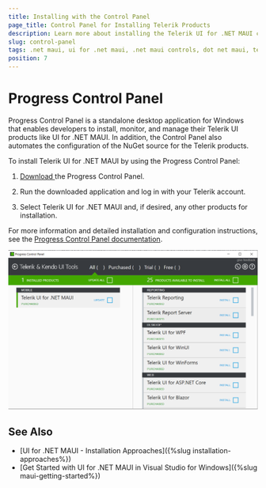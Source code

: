 ```yaml
---
title: Installing with the Control Panel
page_title: Control Panel for Installing Telerik Products
description: Learn more about installing the Telerik UI for .NET MAUI controls by using the Progress Control Panel.
slug: control-panel
tags: .net maui, ui for .net maui, .net maui controls, dot net maui, telerik .net maui
position: 7
---
```


# Progress Control Panel

Progress Control Panel is a standalone desktop application for Windows that enables developers to install, monitor, and manage their Telerik UI products like UI for .NET MAUI. In addition, the Control Panel also automates the configuration of the NuGet source for the Telerik products.

To install Telerik UI for .NET MAUI by using the Progress Control Panel:

1. <a href="https://www.telerik.com/try/control-panel" target="_blank">Download </a> the Progress Control Panel.

1. Run the downloaded application and log in with your Telerik account.

1. Select Telerik UI for .NET MAUI and, if desired, any other products for installation.

For more information and detailed installation and configuration instructions, see the <a href="https://docs.telerik.com/controlpanel/introduction" target="_blank">Progress Control Panel documentation</a>.

![Installing UI for MAUI with the Progress Control Panel](images/control-panel-introduction.png)
    
## See Also

* [UI for .NET MAUI - Installation Approaches]({%slug installation-approaches%})
* [Get Started with UI for .NET MAUI in Visual Studio for Windows]({%slug maui-getting-started%})